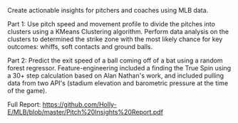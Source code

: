 Create actionable insights for pitchers and coaches using MLB data.

Part 1:
Use pitch speed and movement profile to divide the pitches into clusters using a KMeans Clustering algorithm.
Perform data analysis on the clusters to determined the strike zone with the most likely chance for key outcomes: whiffs, soft contacts and ground balls.

Part 2:
Predict the exit speed of a ball coming off of a bat using a random forest regressor.
Feature-engineering included a finding the True Spin using a 30+ step calculation based on Alan Nathan's work, and included pulling data from two API's (stadium elevation and barometric pressure at the time of the game).

Full Report: https://github.com/Holly-E/MLB/blob/master/Pitch%20Insights%20Report.pdf

